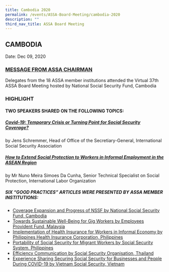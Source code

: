 ```yaml
---
title: Cambodia 2020
permalink: /events/ASSA-Board-Meeting/cambodia-2020
description: ""
third_nav_title: ASSA Board Meeting
---
```

## CAMBODIA
Date: Dec 09, 2020

### [MESSAGE FROM ASSA CHAIRMAN](/files/ASSA%20Board%20Meeting/Cambodia%202020/MESSAGE%20FROM%20ASSA%20CHAIRMAN.pdf)
Delegates from the 18 ASSA member institutions attended the Virtual 37th ASSA Board Meeting hosted by National Social Security Fund, Cambodia
### HIGHLIGHT
#### TWO SPEAKERS SHARED ON THE FOLLOWING TOPICS:
##### [Covid-19: Temporary Crisis or Turning Point for Social Security Coverage?](/files/ASSA%20Board%20Meeting/Cambodia%202020/Covid-19:%20Temporary%20Crisis%20or%20Turning%20Point%20for%20Social%20Security%20Coverage.pdf)
by Jens Schremmer, Head of Office of the Secretiary-General, International Social Security Association

##### [How to Extend Social Protection to Workers in Informal Employment in the ASEAN Region](/files/ASSA%20Board%20Meeting/Cambodia%202020/How%20to%20Extend%20Social%20Protection%20to%20Workers%20in%20Informal%20Employment%20in%20the%20ASEAN%20Region.pdf)
by Mr Nuno Meira Simoes Da Cunha, Senior Technical Specialist on Social Protection, International Labor Organization

##### SIX “GOOD PRACTICES” ARTICLES WERE PRESENTED BY ASSA MEMBER INSTITUTIONS:
* [Coverage Expansion and Progress of NSSF by National Social Security Fund, Cambodia](/files/ASSA%20Board%20Meeting/Cambodia%202020/Coverage%20Expansion%20and%20Progress%20of%20NSSF%20by%20National%20Social%20Security%20Fund,%20Cambodia.pdf)
* [Towards Sustainable Well-Being for Gig Workers by Employees Provident Fund, Malaysia](/files/ASSA%20Board%20Meeting/Cambodia%202020/Towards%20Sustainable%20Well-Being%20for%20Gig%20Workers%20by%20Employees%20Provident%20Fund,%20Malaysia.pdf)
* [Implementation of Health Insurance for Workers in Informal Economy by Philippines Health Insurance Corporation, Philippines](/files/ASSA%20Board%20Meeting/Cambodia%202020/Implementation%20of%20Health%20Insurance%20for%20Workers%20in%20Informal%20Economy%20by%20Philippines%20Health.pdf)
* [Portability of Social Security for Migrant Workers by Social Security System, Philippines](/files/ASSA%20Board%20Meeting/Cambodia%202020/Portability%20of%20Social%20Security%20for%20Migrant%20Workers%20by%20Social%20Security%20System,%20Philippines.pdf)
* [Efficiency Communication by Social Security Organisation, Thailand](/files/ASSA%20Board%20Meeting/Cambodia%202020/Efficiency%20Communication%20by%20Social%20Security%20Organisation,%20Thailand.pdf)
* [Experience Sharing Securing Social Security for Businesses and People During COVID-19 by Vietnam Social Security, Vietnam](/files/ASSA%20Board%20Meeting/Cambodia%202020/Experience%20Sharing%20Securing%20Social%20Security%20for%20Businesses%20and%20People%20During%20COVID-19%20by%20Vietnam.pdf)